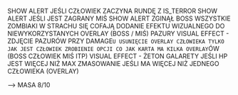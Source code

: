 SHOW ALERT JEŚLI CZŁOWIEK ZACZYNA RUNDĘ Z IS_TERROR
SHOW ALERT JEŚLI JEST ZAGRANY MIŚ
SHOW ALERT ZGINĄŁ BOSS WSZYSTKIE ZOMBIAKI W STRACHU SIĘ COFAJĄ
DODANIE EFEKTU WIZUALNEGO DO NIEWYKORZYSTANYCH OVERLAY (BOSS / MIŚ)
PAZURY VISUAL EFFECT - ZDJĘCIE PAZURÓW PRZY DAMAGE`U
USUNIĘCIE OVERLAY CZŁOWIEKA TYLKO JAK JEST CZŁOWIEK
ZROBIENIE OPCJI CO JAK KARTA MA KILKA OVERLAY`ÓW (BOSS CZŁOWIEK MIŚ ITP)
VISUAL EFFECT - ŻETON GALARETY JEŚLI HP JEST WIĘCEJ NIŻ MAX
ZMASOWANIE JEŚLI MA WIĘCEJ NIŻ JEDNEGO CZŁOWIEKA (OVERLAY)

--> MASA            8/10